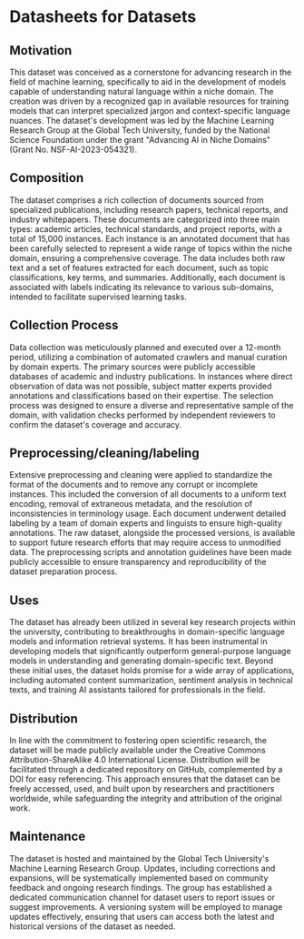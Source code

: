 # Datasheets for Datasets

## Motivation

This dataset was conceived as a cornerstone for advancing research in the field of machine learning, specifically to aid in the development of models capable of understanding natural language within a niche domain. The creation was driven by a recognized gap in available resources for training models that can interpret specialized jargon and context-specific language nuances. The dataset's development was led by the Machine Learning Research Group at the Global Tech University, funded by the National Science Foundation under the grant "Advancing AI in Niche Domains" (Grant No. NSF-AI-2023-054321).

## Composition

The dataset comprises a rich collection of documents sourced from specialized publications, including research papers, technical reports, and industry whitepapers. These documents are categorized into three main types: academic articles, technical standards, and project reports, with a total of 15,000 instances. Each instance is an annotated document that has been carefully selected to represent a wide range of topics within the niche domain, ensuring a comprehensive coverage. The data includes both raw text and a set of features extracted for each document, such as topic classifications, key terms, and summaries. Additionally, each document is associated with labels indicating its relevance to various sub-domains, intended to facilitate supervised learning tasks.

## Collection Process

Data collection was meticulously planned and executed over a 12-month period, utilizing a combination of automated crawlers and manual curation by domain experts. The primary sources were publicly accessible databases of academic and industry publications. In instances where direct observation of data was not possible, subject matter experts provided annotations and classifications based on their expertise. The selection process was designed to ensure a diverse and representative sample of the domain, with validation checks performed by independent reviewers to confirm the dataset's coverage and accuracy.

## Preprocessing/cleaning/labeling

Extensive preprocessing and cleaning were applied to standardize the format of the documents and to remove any corrupt or incomplete instances. This included the conversion of all documents to a uniform text encoding, removal of extraneous metadata, and the resolution of inconsistencies in terminology usage. Each document underwent detailed labeling by a team of domain experts and linguists to ensure high-quality annotations. The raw dataset, alongside the processed versions, is available to support future research efforts that may require access to unmodified data. The preprocessing scripts and annotation guidelines have been made publicly accessible to ensure transparency and reproducibility of the dataset preparation process.

## Uses

The dataset has already been utilized in several key research projects within the university, contributing to breakthroughs in domain-specific language models and information retrieval systems. It has been instrumental in developing models that significantly outperform general-purpose language models in understanding and generating domain-specific text. Beyond these initial uses, the dataset holds promise for a wide array of applications, including automated content summarization, sentiment analysis in technical texts, and training AI assistants tailored for professionals in the field.

## Distribution

In line with the commitment to fostering open scientific research, the dataset will be made publicly available under the Creative Commons Attribution-ShareAlike 4.0 International License. Distribution will be facilitated through a dedicated repository on GitHub, complemented by a DOI for easy referencing. This approach ensures that the dataset can be freely accessed, used, and built upon by researchers and practitioners worldwide, while safeguarding the integrity and attribution of the original work.

## Maintenance

The dataset is hosted and maintained by the Global Tech University's Machine Learning Research Group. Updates, including corrections and expansions, will be systematically implemented based on community feedback and ongoing research findings. The group has established a dedicated communication channel for dataset users to report issues or suggest improvements. A versioning system will be employed to manage updates effectively, ensuring that users can access both the latest and historical versions of the dataset as needed.
